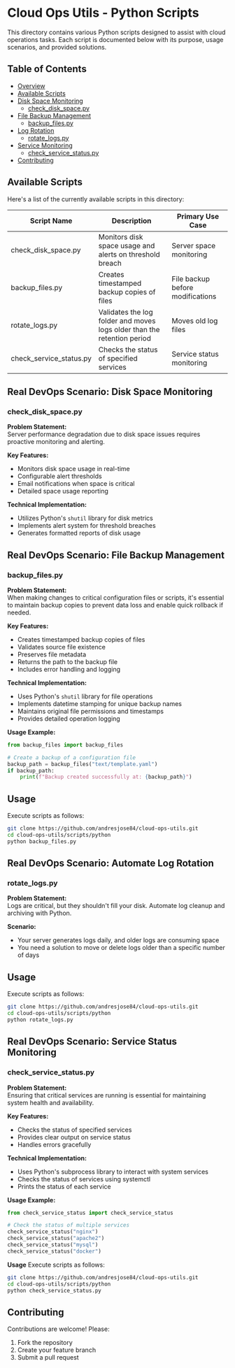# Cloud Ops Utils - Python Scripts

This directory contains various Python scripts designed to assist with cloud operations tasks. Each script is documented below with its purpose, usage scenarios, and provided solutions.

## Table of Contents

- [Overview](#cloud-ops-utils---python-scripts)
- [Available Scripts](#available-scripts)
- [Disk Space Monitoring](#real-devops-scenario-disk-space-monitoring)
  - [check_disk_space.py](#check_disk_spacepy)
- [File Backup Management](#real-devops-scenario-file-backup-management)
  - [backup_files.py](#backup_filespy)
- [Log Rotation](#real-devops-scenario-automate-log-rotation)
  - [rotate_logs.py](#rotate_logspy)
- [Service Monitoring](#real-devops-scenario-service-status-monitoring)
  - [check_service_status.py](#check_service_statuspy)
- [Contributing](#contributing)

## Available Scripts

Here's a list of the currently available scripts in this directory:

| Script Name | Description | Primary Use Case |
|-------------|-------------|------------------|
| check_disk_space.py | Monitors disk space usage and alerts on threshold breach | Server space monitoring |
| backup_files.py | Creates timestamped backup copies of files | File backup before modifications |
| rotate_logs.py | Validates the log folder and moves logs older than the retention period | Moves old log files|
| check_service_status.py | Checks the status of specified services | Service status monitoring |

## Real DevOps Scenario: Disk Space Monitoring

### check_disk_space.py

**Problem Statement:**  
Server performance degradation due to disk space issues requires proactive monitoring and alerting.

**Key Features:**

- Monitors disk space usage in real-time
- Configurable alert thresholds
- Email notifications when space is critical
- Detailed space usage reporting

**Technical Implementation:**

- Utilizes Python's `shutil` library for disk metrics
- Implements alert system for threshold breaches
- Generates formatted reports of disk usage

## Real DevOps Scenario: File Backup Management

### backup_files.py

**Problem Statement:**  
When making changes to critical configuration files or scripts, it's essential to maintain backup copies to prevent data loss and enable quick rollback if needed.

**Key Features:**

- Creates timestamped backup copies of files
- Validates source file existence
- Preserves file metadata
- Returns the path to the backup file
- Includes error handling and logging

**Technical Implementation:**

- Uses Python's `shutil` library for file operations
- Implements datetime stamping for unique backup names
- Maintains original file permissions and timestamps
- Provides detailed operation logging

**Usage Example:**

```python
from backup_files import backup_files

# Create a backup of a configuration file
backup_path = backup_files("text/template.yaml")
if backup_path:
    print(f"Backup created successfully at: {backup_path}")
```

## Usage

Execute scripts as follows:

```bash
git clone https://github.com/andresjose84/cloud-ops-utils.git 
cd cloud-ops-utils/scripts/python
python backup_files.py
```

## Real DevOps Scenario: Automate Log Rotation

### rotate_logs.py

**Problem Statement:**  
Logs are critical, but they shouldn't fill your disk. Automate log cleanup and archiving with Python.

**Scenario:**

- Your server generates logs daily, and older logs are consuming space
- You need a solution to move or delete logs older than a specific number of days

## Usage

Execute scripts as follows:

```bash
git clone https://github.com/andresjose84/cloud-ops-utils.git 
cd cloud-ops-utils/scripts/python
python rotate_logs.py
```

## Real DevOps Scenario: Service Status Monitoring

### check_service_status.py

**Problem Statement:**  
Ensuring that critical services are running is essential for maintaining system health and availability.

**Key Features:**

- Checks the status of specified services
- Provides clear output on service status
- Handles errors gracefully

**Technical Implementation:**

- Uses Python's subprocess library to interact with system services
- Checks the status of services using systemctl
- Prints the status of each service

**Usage Example:**

```python
from check_service_status import check_service_status

# Check the status of multiple services
check_service_status("nginx")
check_service_status("apache2")
check_service_status("mysql")
check_service_status("docker")
```

**Usage**
Execute scripts as follows:

```bash
git clone https://github.com/andresjose84/cloud-ops-utils.git 
cd cloud-ops-utils/scripts/python
python check_service_status.py
```

## Contributing

Contributions are welcome! Please:

1. Fork the repository
2. Create your feature branch
3. Submit a pull request

